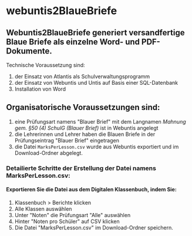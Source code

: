 # webuntis2BlaueBriefe

## Webuntis2BlaueBriefe generiert versandfertige Blaue Briefe als einzelne Word- und PDF-Dokumente.

Technische Voraussetzung sind: 

1. der Einsatz von Atlantis als Schulverwaltungsprogramm
2. der Einsatz von Webuntis und Untis auf Basis einer SQL-Datenbank
3. Installation von Word 

## Organisatorische Voraussetzungen sind:
1. eine Prüfungsart namens  "Blauer Brief" mit dem Langnamen *Mahnung gem. §50 (4) SchulG (Blauer Brief)* ist in Webuntis angelegt
2. die Lehrerinnen und Lehrer haben die Blauen Briefe in der Prüfungseintrag "Blauer Brief" eingetragen 
3. die Datei ```MarksPerLesson.csv``` wurde aus Webuntis exportiert und im Download-Ordner abgelegt.

### Detailierte Schritte der Erstellung der Datei namens MarksPerLesson.csv:

#### Exportieren Sie die Datei aus dem Digitalen Klassenbuch, indem Sie:

1. Klassenbuch > Berichte klicken
2. Alle Klassen auswählen
3. Unter "Noten" die Prüfungsart "Alle" auswählen
4. Hinter "Noten pro Schüler" auf CSV klicken
5. Die Datei "MarksPerLesson.csv" im Download-Ordner speichern.